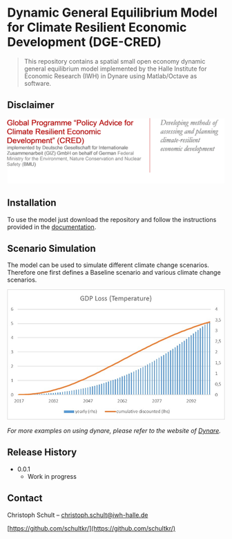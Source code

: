 # Dynamic General Equilibrium Model for Climate Resilient Economic Development (DGE-CRED)
> This repository contains a spatial small open economy dynamic general equilibrium model implemented by the Halle Institute for Economic Research (IWH) in Dynare using Matlab/Octave as software.

## Disclaimer

![](pictures/CRED_Disclaimer.png)


## Installation

To use the model just download the repository and follow the instructions provided in the [documentation](https://github.com/schultkr/DGE-CRED/blob/master/Model%20Description.pdf).

## Scenario Simulation

The model can be used to simulate different climate change scenarios. Therefore one first defines a Baseline scenario and various climate change scenarios. 

![](pictures/SimulationGVA_example.jpg)

_For more examples on using dynare, please refer to the website of [Dynare](https://www.dynare.org/)._

## Release History

* 0.0.1
    * Work in progress

## Contact

Christoph Schult – christoph.schult@iwh-halle.de

[https://github.com/schultkr/](https://github.com/schultkr/)


<!-- Markdown link & img dfn's -->
[npm-image]: https://img.shields.io/npm/v/datadog-metrics.svg?style=flat-square
[npm-url]: https://npmjs.org/package/datadog-metrics
[npm-downloads]: https://img.shields.io/npm/dm/datadog-metrics.svg?style=flat-square
[travis-image]: https://img.shields.io/travis/dbader/node-datadog-metrics/master.svg?style=flat-square
[travis-url]: https://travis-ci.org/dbader/node-datadog-metrics
[wiki]: https://github.com/yourname/yourproject/wiki
